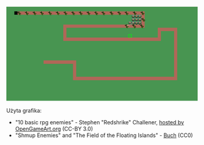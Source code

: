 ![screenshot](screenshot.png)

Użyta grafika:
* "10 basic rpg enemies" - Stephen "Redshrike" Challener, [hosted by OpenGameArt.org](https://opengameart.org/content/10-basic-rpg-enemies) (CC-BY 3.0)
* "Shmup Enemies" and "The Field of the Floating Islands" - [Buch](http://blog-buch.rhcloud.com) (CC0)

